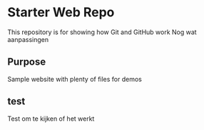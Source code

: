 # Starter Web Repo

This repository is for showing how Git and GitHub work
Nog wat aanpassingen

## Purpose

Sample website with plenty of files for demos

## test

Test om te kijken of het werkt
